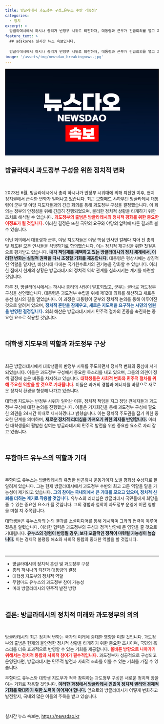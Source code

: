 ```yaml
---
title: 방글라데시 과도정부 구성…유누스 수반 가능성?
categories:
  - 정치
excerpt: >
  방글라데시에서 하시나 총리가 반정부 시위로 퇴진하자, 대통령과 군부가 긴급회의를 열고 과도정부 수립을 결정했다. 이들은 야당 지도자 석방 및 새 총선 준비에 착수하며, 국가의 미래를 좌우할 중요한 전환점을 맞이했다.
feature_text: >
  ## adskorea 실시간 뉴스 속보입니다.

  방글라데시에서 하시나 총리가 반정부 시위로 퇴진하자, 대통령과 군부가 긴급회의를 열고 과도정부 수립을 결정했다. 이들은 야당 지도자 석방 및 새 총선 준비에 착수하며, 국가의 미래를 좌우할 중요한 전환점을 맞이했다.
image: '/assets/img/newsdao_breakingnews.jpg'
---
```


<p><img src="/assets/img/newsdao_breakingnews.jpg" alt="adskorea 속보" /></p>

<h2 data-ke-size="size26">방글라데시 과도정부 구성을 위한 정치적 변화</h2>

<p data-ke-size="size16">&nbsp;</p>

<p data-ke-size="size16">2023년 6월, 방글라데시에서 총리 하시나가 반정부 시위대에 의해 퇴진한 이후, 현지 정치권에서 급속한 변화가 일어나고 있습니다. 최근 모함메드 샤하부딘 방글라데시 대통령이 군부 및 야당 지도자들과의 긴급 회의를 통해 과도정부 구성을 결정했습니다. 이 회의는 정부의 안정성을 위해 긴급히 진행되었으며, 불리한 정치적 상황을 타개하기 위한 조치로 해석될 수 있습니다. <b><span style="color: #ee2323;">과도정부의 출범은 방글라데시의 정치적 평화를 위한 중요한 이정표가 될 것입니다.</span></b> 이러한 결정은 또한 국민의 요구와 야당의 압력에 따른 결과로 볼 수 있습니다.</p>

<p data-ke-size="size16">이번 회의에서 대통령과 군부, 야당 지도자들은 야당 핵심 인사인 칼레다 지아 전 총리 및 체포된 모든 인사들을 석방하기로 합의했습니다. 이는 정치적 재구성을 위한 첫걸음으로 평가받고 있습니다. <b><span style="background-color: #21538527;">내각 책임제를 채택하고 있는 방글라데시의 정치 체계에서, 이러한 변화는 실질적 권력을 다시 조정할 기회를 제공합니다.</span></b> 대통령은 평상시에는 상징적인 역할을 맡지만, 비상사태 때에는 국가원수로서의 권기능을 강화할 수 있습니다. 이러한 점에서 현재의 상황은 방글라데시의 정치적 역학 관계를 심화시키는 계기를 마련할 것입니다.</p>

<p data-ke-size="size16">하루 전, 방글라데시에서는 하시나 총리의 사임이 발표되었고, 군부는 곧바로 과도정부 구성을 선언했습니다. 대통령은 과도정부 수립을 위해 제12대 의회를 해산하고 새로운 총선 실시의 길을 열었습니다. 이 과정은 대통령이 군부와 정치적 논의를 통해 이루어진 것으로 알려져 있으며, <b><span style="color: #1a5490;">정치적 혼란을 잠재우고, 새로운 지도력을 요구하는 시민의 염원을 반영한 결정입니다.</span></b> 의회 해산은 방글라데시에서 민주적 절차의 존중을 촉진하는 중요한 요소로 작용할 것입니다.</p>

<p data-ke-size="size16">&nbsp;</p>

<h2 data-ke-size="size26">대학생 지도부의 역할과 과도정부 구상</h2>

<p data-ke-size="size16">&nbsp;</p>

<p data-ke-size="size16">최근 방글라데시에서 대학생들이 반정부 시위를 주도하면서 정치적 변화의 중심에 서게 되었습니다. 이들은 과도정부 구성에서 중요한 목소리를 내고 있으며, 그들의 의견이 정책 결정에 높은 비중을 차지하고 있습니다. <b><span style="color: #ee2323;">대학생들은 사회적 변화와 민주적 절차를 위해 주요한 역할을 할 것으로 기대됩니다.</span></b> 이들은 과거의 경험과 에너지를 바탕으로 새로운 정치적 환경을 형성해 나가고 있습니다.</p>

<p data-ke-size="size16">대학생 지도부는 반정부 시위가 일어난 이후, 정치적 책임을 지고 정당 관계자들과 과도정부 구성에 대한 논의를 진행했습니다. 이들은 기자회견을 통해 과도정부 구성에 필요한 의견을 24시간 이내로 제시하겠다고 밝혔습니다. 이는 정치적 주도권을 잡기 위한 중요한 단계를 의미하며, <b><span style="background-color: #21538527;">새로운 정치적 리더십을 가져오기 위한 의지를 반영합니다.</span></b> 이러한 대학생들의 활발한 참여는 방글라데시의 민주적 발전을 위한 중요한 요소로 자리 잡고 있습니다.</p>

<p data-ke-size="size16">&nbsp;</p>

<h2 data-ke-size="size26">무함마드 유누스의 역할과 기대</h2>

<p data-ke-size="size16">&nbsp;</p>

<p data-ke-size="size16">무함마드 유누스는 방글라데시의 유명한 빈곤퇴치 운동가이자 노벨 평화상 수상자로 잘 알려져 있습니다. 그는 현재 방글라데시에서 과도정부 수반의 최고 고문 역할을 맡을 가능성이 제기되고 있습니다. <b><span style="color: #1a5490;">그의 참여는 국내외에서 큰 기대를 모으고 있으며, 정치적 신뢰를 더하는 계기로 작용할 것입니다.</span></b> 유누스의 리더십은 방글라데시 국민들에게 희망을 줄 수 있는 중요한 요소가 될 것입니다. 그의 경험과 철학이 과도정부 운영에 어떤 영향을 미칠 지 주목됩니다.</p>

<p data-ke-size="size16">대학생들은 유누스와의 논의 결과를 소셜미디어를 통해 게시하며 그와의 협력이 이루어졌음을 알렸습니다. 이러한 협력은 과도정부의 구성과 정책 방향에 큰 영향을 줄 것으로 기대됩니다. <b><span style="background-color: #21538527;">유누스의 경험이 반영될 경우, 보다 포괄적인 정책이 마련될 가능성이 높습니다.</span></b> 이는 경제적 불평등 해소와 사회적 통합의 중대한 역할을 할 것입니다.</p>

<p data-ke-size="size16">&nbsp;</p>

<hr>

<ul>
  <li>방글라데시의 정치적 혼란 및 과도정부 구성</li>
  <li>총리 하시나의 퇴진과 대통령의 결정</li>
  <li>대학생 지도부의 정치적 역할</li>
  <li>무함마드 유누스의 과도정부 참여 가능성</li>
  <li>미래 방글라데시의 민주적 발전 방향</li>
</ul>

<p data-ke-size="size16">&nbsp;</p>

<h2 data-ke-size="size26">결론: 방글라데시의 정치적 미래와 과도정부의 의의</h2>

<p data-ke-size="size16">&nbsp;</p>

<p data-ke-size="size16">방글라데시의 최근 정치적 변화는 국가의 미래에 중대한 영향을 미칠 것입니다. 과도정부의 출범은 현재의 불안정한 정치적 상황을 타개하기 위한 중요한 조치이며, 국민의 목소리를 더욱 효과적으로 반영할 수 있는 기회를 제공합니다. <b><span style="color: #ee2323;">올바른 방향으로 나아가기 위해서는 정치적 통합과 사회적 참여가 필수적입니다.</span></b> 과도정부가 성공적으로 구성되고 운영된다면, 방글라데시는 민주적 발전과 사회적 조화를 이룰 수 있는 기회를 가질 수 있습니다.</p>

<p data-ke-size="size16">무함마드 유누스와 대학생 지도부가 적극 참여하는 과도정부 구성은 새로운 정치적 장을 여는 기회로 작용할 것입니다. <b><span style="background-color: #21538527;">이러한 과정에서 방글라데시 인민이 정치적 권리와 경제적 기회를 확대하기 위한 노력이 이어져야 합니다.</span></b> 앞으로의 방글라데시가 어떻게 변화하고 발전할지, 국내외 많은 이들의 주목을 받고 있습니다.</p>

<p data-ke-size="size16">&nbsp;</p>
실시간 뉴스 속보는, <a href="https://newsdao.kr" rel="dofollow">https://newsdao.kr</a>


